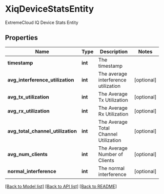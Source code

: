 # XiqDeviceStatsEntity

ExtremeCloud IQ Device Stats Entity
## Properties
Name | Type | Description | Notes
------------ | ------------- | ------------- | -------------
**timestamp** | **int** | The timestamp | 
**avg_interference_utilization** | **int** | The average interference utilization  | [optional] 
**avg_tx_utilization** | **int** | The Average Tx Utilization | [optional] 
**avg_rx_utilization** | **int** | The Average Rx Utilization | [optional] 
**avg_total_channel_utilization** | **int** | The Average Total Channel Utilization  | [optional] 
**avg_num_clients** | **int** | The Average Number of Clients | [optional] 
**normal_interference** | **int** | The normal interference  | [optional] 

[[Back to Model list]](../README.md#documentation-for-models) [[Back to API list]](../README.md#documentation-for-api-endpoints) [[Back to README]](../README.md)


